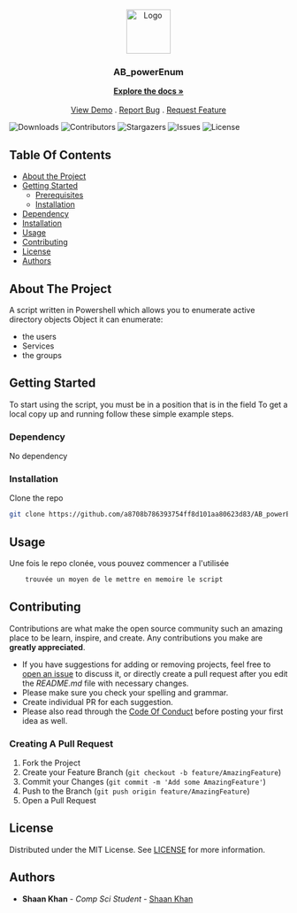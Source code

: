 <br/>
<p align="center">
  <a href="https://github.com/a8708b786393754ff8d101aa80623d83/AB_powerEnum">
    <img src="" alt="Logo" width="80" height="80">
  </a>

  <h3 align="center">AB_powerEnum</h3>

  <p align="center">
    <a href="https://github.com/a8708b786393754ff8d101aa80623d83/AB_powerEnum"><strong>Explore the docs »</strong></a>
    <br/>
    <br/>
    <a href="https://github.com/a8708b786393754ff8d101aa80623d83/AB_powerEnum">View Demo</a>
    .
    <a href="https://github.com/a8708b786393754ff8d101aa80623d83/AB_powerEnum/issues">Report Bug</a>
    .
    <a href="https://github.com/a8708b786393754ff8d101aa80623d83/AB_powerEnum/issues">Request Feature</a>
  </p>
</p>

![Downloads](https://img.shields.io/github/downloads/a8708b786393754ff8d101aa80623d83/AB_powerEnum/total) ![Contributors](https://img.shields.io/github/contributors/a8708b786393754ff8d101aa80623d83/AB_powerEnum?color=dark-green) ![Stargazers](https://img.shields.io/github/stars/a8708b786393754ff8d101aa80623d83/AB_powerEnum?style=social) ![Issues](https://img.shields.io/github/issues/a8708b786393754ff8d101aa80623d83/AB_powerEnum) ![License](https://img.shields.io/github/license/a8708b786393754ff8d101aa80623d83/AB_powerEnum) 

## Table Of Contents

* [About the Project](#about-the-project)
* [Getting Started](#getting-started)
  * [Prerequisites](#prerequisites)
  * [Installation](#installation)
* [Dependency](#Dependency)
* [Installation](#Installation)
* [Usage](#usage)
* [Contributing](#contributing)
* [License](#license)
* [Authors](#authors)

## About The Project

A script written in Powershell which allows you to enumerate active directory objects
Object it can enumerate:
- the users
- Services
- the groups


## Getting Started

To start using the script, you must be in a position that is in the field
To get a local copy up and running follow these simple example steps.

### Dependency

No dependency

### Installation

Clone the repo

```sh
git clone https://github.com/a8708b786393754ff8d101aa80623d83/AB_powerEnum.git
```

## Usage

Une fois le repo clonée, vous pouvez commencer a l'utilisée

```ps1
    trouvée un moyen de le mettre en memoire le script

```


## Contributing

Contributions are what make the open source community such an amazing place to be learn, inspire, and create. Any contributions you make are **greatly appreciated**.
* If you have suggestions for adding or removing projects, feel free to [open an issue](https://github.com/a8708b786393754ff8d101aa80623d83/AB_powerEnum/issues/new) to discuss it, or directly create a pull request after you edit the *README.md* file with necessary changes.
* Please make sure you check your spelling and grammar.
* Create individual PR for each suggestion.
* Please also read through the [Code Of Conduct](https://github.com/a8708b786393754ff8d101aa80623d83/AB_powerEnum/blob/main/CODE_OF_CONDUCT.md) before posting your first idea as well.

### Creating A Pull Request

1. Fork the Project
2. Create your Feature Branch (`git checkout -b feature/AmazingFeature`)
3. Commit your Changes (`git commit -m 'Add some AmazingFeature'`)
4. Push to the Branch (`git push origin feature/AmazingFeature`)
5. Open a Pull Request

## License

Distributed under the MIT License. See [LICENSE](https://github.com/a8708b786393754ff8d101aa80623d83/AB_powerEnum/blob/main/LICENSE.md) for more information.

## Authors

* **Shaan Khan** - *Comp Sci Student* - [Shaan Khan](https://github.com/ShaanCoding/)